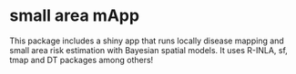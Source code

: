 # small area mApp
This package includes a shiny app that runs locally disease mapping and small area risk estimation with Bayesian spatial models. It uses R-INLA, sf, tmap and DT packages among others!
